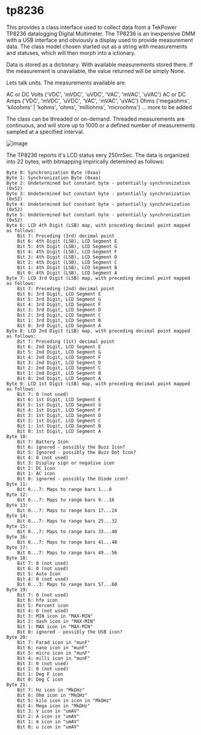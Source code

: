 # tp8236
This provides a class interface used to collect data from a TekPower TP8236 datalogging Digital Multimeter.  The TP8236 is an inexpensive DMM with a USB interface and obviously a display used to provide measurement data.  The class model chosen started out as a string with measurements and statuses, which will then morph into a ictionary.

Data is stored as a dictionary.  With available measurements stored there.  If the measurement is unavailable, the value returned will be simply None.

Lets talk units.  The measurements available are:

AC or DC Volts ('VDC', 'mVDC', 'uVDC', 'VAC', 'mVAC', 'uVAC')
AC or DC Amps ('VDC', 'mVDC', 'uVDC', 'VAC', 'mVAC', 'uVAC')
Ohms ('megaohms', 'kiloohms' | 'kohms', 'ohms', 'milliohms', 'microohms')
... more to be added

The class can be threaded or on-demand.  Threaded measurements are continuous, and will store up to 1000 or a defined number of measurements sampled at a specified interval.

![image](https://github.com/rolfnbl/tp8236/assets/118851141/d5ef13af-234f-4249-b03e-e603b944ecc1)


The TP8236 reports it's LCD status eery 250mSec.  The data is organized into 22 bytes, with bitmapping impirically detemined as follows:

    Byte 0: Synchronization Byte (0xaa)
    Byte 1: Synchronization Byte (0xaa)
    Byte 2: Undetermined but constant byte - potentially synchronization (0x52)
    Byte 3: Undetermined but constant byte - potentially synchronization (0x52)
    Byte 4: Undetermined but constant byte - potentially synchronization (0x52)
    Byte 5: Undetermined but constant byte - potentially synchronization (0x52)
    Byte 6: LCD 4th Digit (LSB) map, with preceding decimal point mapped as follows:
    	Bit 7: Preceding (3rd) decimal point
    	Bit 6: 4th Digit (LSB), LCD Segment E
    	Bit 5: 4th Digit (LSB), LCD Segment G
    	Bit 4: 4th Digit (LSB), LCD Segment F
    	Bit 3: 4th Digit (LSB), LCD Segment D
    	Bit 2: 4th Digit (LSB), LCD Segment C
    	Bit 1: 4th Digit (LSB), LCD Segment B
    	Bit 0: 4th Digit (LSB), LCD Segment A
    Byte 7: LCD 3rd Digit (LSB) map, with preceding decimal point mapped as follows:
    	Bit 7: Preceding (2nd) decimal point
    	Bit 6: 3rd Digit, LCD Segment E
    	Bit 5: 3rd Digit, LCD Segment G
    	Bit 4: 3rd Digit, LCD Segment F
    	Bit 3: 3rd Digit, LCD Segment D
    	Bit 2: 3rd Digit, LCD Segment C
    	Bit 1: 3rd Digit, LCD Segment B
    	Bit 0: 3rd Digit, LCD Segment A
    Byte 8: LCD 2nd Digit (LSB) map, with preceding decimal point mapped as follows:
    	Bit 7: Preceding (1st) decimal point
    	Bit 6: 2nd Digit, LCD Segment E
    	Bit 5: 2nd Digit, LCD Segment G
    	Bit 4: 2nd Digit, LCD Segment F
    	Bit 3: 2nd Digit, LCD Segment D
    	Bit 2: 2nd Digit, LCD Segment C
    	Bit 1: 2nd Digit, LCD Segment B
    	Bit 0: 2nd Digit, LCD Segment A
    Byte 9: LCD 1st Digit (LSB) map, with preceding decimal point mapped as follows:
    	Bit 7: 0 (not used)
    	Bit 6: 1st Digit, LCD Segment E
    	Bit 5: 1st Digit, LCD Segment G
    	Bit 4: 1st Digit, LCD Segment F
    	Bit 3: 1st Digit, LCD Segment D
    	Bit 2: 1st Digit, LCD Segment C
    	Bit 1: 1st Digit, LCD Segment B
    	Bit 0: 1st Digit, LCD Segment A
    Byte 10:
    	Bit 7: Battery Icon
    	Bit 6: ignored - possibly the Buzz Icon?
    	Bit 5: Ignored - possibly the Buzz Dot Icon?
    	Bit 4: 0 (not used)
    	Bit 3: Display sign or negative icon
    	Bit 2: DC Icon
    	Bit 1: AC icon
    	Bit 0: ignored - possibly the Diode icon?
    Byte 11:
    	Bit 0...7: Maps to range bars 1...8 
    Byte 12:
    	Bit 0...7: Maps to range bars 9...16 
    Byte 13:
    	Bit 0...7: Maps to range bars 17...24 
    Byte 14:
    	Bit 0...7: Maps to range bars 25...32 
    Byte 15:
    	Bit 0...7: Maps to range bars 33...40 
    Byte 16:
    	Bit 0...7: Maps to range bars 41...48
    Byte 17:
    	Bit 0...7: Maps to range bars 49...56
    Byte 18:
    	Bit 7: 0 (not used)
    	Bit 6: 0 (not used)
    	Bit 5: Auto Icon
    	Bit 4: 0 (not used)
    	Bit 0...3: Maps to range bars 57...60
    Byte 19:
    	Bit 7: 0 (not used)
    	Bit 6: hfe icon
    	Bit 5: Percent icon
    	Bit 4: 0 (not used)
    	Bit 3: MIN icon in "MAX-MIN"
    	Bit 2: dash icon in "MAX-MIN"
    	Bit 1: MAX icon in "MAX-MIN"
    	Bit 0: ignored - possibly the USB icon?
    Byte 20:
    	Bit 7: Farad icon in "munF"
    	Bit 6: nano icon in "munF"
    	Bit 5: micro icon in "munF"
    	Bit 4: milli icon in "munF"
    	Bit 3: 0 (not used)
    	Bit 2: 0 (not used)
    	Bit 1: Deg F icon
    	Bit 0: Deg C icon
    Byte 21:
    	Bit 7: Hz icon in "MkΩHz"
    	Bit 6: Ohm icon in "MkΩHz"
    	Bit 5: kilo icon in icon in "MkΩHz"
    	Bit 4: Mega icon in "MkΩHz"
    	Bit 3: V icon in "umAV"
    	Bit 2: A icon in "umAV"
    	Bit 1: m icon in "umAV"
    	Bit 0: u icon in "umAV"
    	

